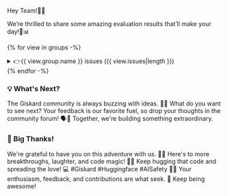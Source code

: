 Hey Team!🤗✨ 

We’re thrilled to share some amazing evaluation results that’ll make your day!🎉📊

{% for view in groups -%}
<details>
<summary>👉{{ view.group.name }} issues ({{ view.issues|length }})</summary>

{% for issue in view.issues -%}

| Vulnerability | Level | Data slice | Metric | Transformation | Deviation | Description |
|---------------|-------|------------|--------|----------------|-----------|-------------|
| {{ view.group.name }} | {{ issue.level.value }} | {{ issue.slicing_fn if issue.slicing_fn else "—" }} | {% if "metric" in issue.meta %}{{ issue.meta.metric }} = {{ issue.meta.metric_value|format_metric }}{% else %} "—" {% endif %} | {{ issue.transformation_fn if issue.transformation_fn else "—" }} | {{ issue.meta["deviation"] if "deviation" in issue.meta else "—" }} | {{ issue.description }} |

<details>
<summary> 🔍✨Examples</summary>

{% if issue.examples(3)|length %}
{{ issue.examples(issue.meta.num_examples if "num_examples" in issue.meta else 3).to_markdown(
index=not issue.meta.hide_index if "hide_index" in issue.meta
else True)|replace("\\n", "<br>")|safe }}
{% endif %}
</details>

{% endfor %}

</details>
{% endfor -%}
<br />

### 💡 What's Next?

The Giskard community is always buzzing with ideas. 🐢🤔 What do you want to see next? Your feedback is our favorite fuel, so drop your thoughts in the community forum! 🗣️💬 Together, we're building something extraordinary.

### 🙌 Big Thanks!

We're grateful to have you on this adventure with us. 🚀🌟 Here's to more breakthroughs, laughter, and code magic! 🥂✨ Keep hugging that code and spreading the love! 💻 #Giskard #Huggingface #AISafety 🌈👏 Your enthusiasm, feedback, and contributions are what seek. 🌟 Keep being awesome!

